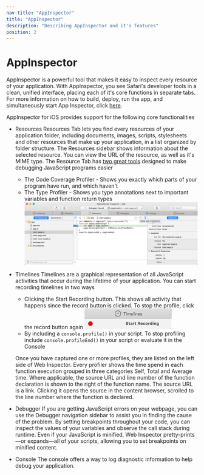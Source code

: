 ```yaml
---
nav-title: "AppInspector"
title: "AppInspector"
description: "Describing AppInspector and it's features"
position: 2
---
```


# AppInspector
AppInspector is a powerful tool that makes it easy to inspect every resource of your application. With AppInspector, you see Safari's developer tools in a clean, unified interface, placing each of it's core functions in separate tabs. For more information on how to build, deploy, run the app, and simultaneously start App Inspector, click [here](https://github.com/NativeScript/nativescript-cli/blob/master/docs/man_pages/project/testing/debug.md).

AppInspector for iOS provides support for the following core functionalities

 - Resources
     Resources Tab lets you find every resources of your application folder, including documents, images, scripts, stylesheets and other resources that make up your application, in a list organized by folder structure. The Resources sidebar shows information about the selected resource. You can view the URL of the resource, as well as it's MIME type. The Resource Tab has [two great tools](https://webkit.org/blog/3846/type-profiling-and-code-coverage-profiling-for-javascript/) designed to make debugging JavaScript programs easier
     - The Code Coverage Profiler - Shows you exactly which parts of your program have run, and which haven't
     - The Type Profiler - Shows you type annotations next to important variables and function return types
     ![Resources Tab](resources_tab.png)
 - Timelines
     Timelines are a graphical representation of all JavaScript activities that occur during the lifetime of your application. You can start recording timelines in two ways 
     - Clicking the Start Recording button. This shows all activity that happens since the record button is clicked. To stop the profile, click the record button again ![Start recording](start_recording.png)
     - By including a ```console.profile()``` in your script. To stop profiling include ```console.profileEnd()``` in your script or evaluate it in the Console

    Once you have captured one or more profiles, they are listed on the left side of Web Inspector. Every profiler shows the time spend in each function execution grouped in three categories Self, Total and Average time. Where applicable, the source URL and line number of the function declaration is shown to the right of the function name. The source URL is a link. Clicking it opens the source in the content browser, scrolled to the line number where the function is declared.

 - Debugger
     If you are getting JavaScript errors on your webpage, you can use the Debugger navigation sidebar to assist you in finding the cause of the problem. By setting breakpoints throughout your code, you can inspect the values of your variables and observe the call stack during runtime.
Even if your JavaScript is minified, Web Inspector pretty-prints—or expands—all of your scripts, allowing you to set breakpoints on minified content.

 - Console
     The console offers a way to log diagnostic information to help debug your application. 
